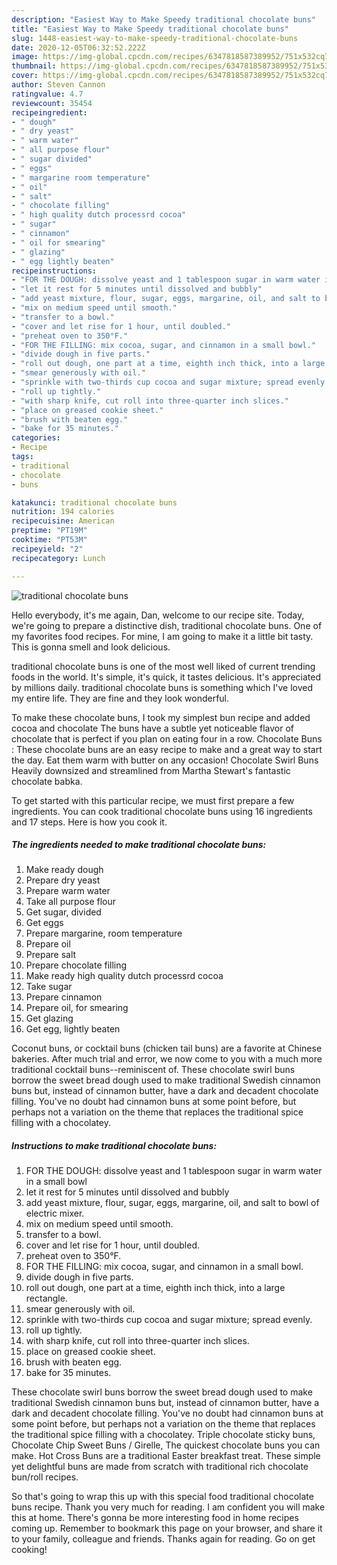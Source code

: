 ```yaml
---
description: "Easiest Way to Make Speedy traditional chocolate buns"
title: "Easiest Way to Make Speedy traditional chocolate buns"
slug: 1448-easiest-way-to-make-speedy-traditional-chocolate-buns
date: 2020-12-05T06:32:52.222Z
image: https://img-global.cpcdn.com/recipes/6347818587389952/751x532cq70/traditional-chocolate-buns-recipe-main-photo.jpg
thumbnail: https://img-global.cpcdn.com/recipes/6347818587389952/751x532cq70/traditional-chocolate-buns-recipe-main-photo.jpg
cover: https://img-global.cpcdn.com/recipes/6347818587389952/751x532cq70/traditional-chocolate-buns-recipe-main-photo.jpg
author: Steven Cannon
ratingvalue: 4.7
reviewcount: 35454
recipeingredient:
- " dough"
- " dry yeast"
- " warm water"
- " all purpose flour"
- " sugar divided"
- " eggs"
- " margarine room temperature"
- " oil"
- " salt"
- " chocolate filling"
- " high quality dutch processrd cocoa"
- " sugar"
- " cinnamon"
- " oil for smearing"
- " glazing"
- " egg lightly beaten"
recipeinstructions:
- "FOR THE DOUGH: dissolve yeast and 1 tablespoon sugar in warm water in a small bowl"
- "let it rest for 5 minutes until dissolved and bubbly"
- "add yeast mixture, flour, sugar, eggs, margarine, oil, and salt to bowl of electric mixer."
- "mix on medium speed until smooth."
- "transfer to a bowl."
- "cover and let rise for 1 hour, until doubled."
- "preheat oven to 350°F."
- "FOR THE FILLING: mix cocoa, sugar, and cinnamon in a small bowl."
- "divide dough in five parts."
- "roll out dough, one part at a time, eighth inch thick, into a large rectangle."
- "smear generously with oil."
- "sprinkle with two-thirds cup cocoa and sugar mixture; spread evenly."
- "roll up tightly."
- "with sharp knife, cut roll into three-quarter inch slices."
- "place on greased cookie sheet."
- "brush with beaten egg."
- "bake for 35 minutes."
categories:
- Recipe
tags:
- traditional
- chocolate
- buns

katakunci: traditional chocolate buns 
nutrition: 194 calories
recipecuisine: American
preptime: "PT19M"
cooktime: "PT53M"
recipeyield: "2"
recipecategory: Lunch

---
```



![traditional chocolate buns](https://img-global.cpcdn.com/recipes/6347818587389952/751x532cq70/traditional-chocolate-buns-recipe-main-photo.jpg)

Hello everybody, it's me again, Dan, welcome to our recipe site. Today, we're going to prepare a distinctive dish, traditional chocolate buns. One of my favorites food recipes. For mine, I am going to make it a little bit tasty. This is gonna smell and look delicious.

traditional chocolate buns is one of the most well liked of current trending foods in the world. It's simple, it's quick, it tastes delicious. It's appreciated by millions daily. traditional chocolate buns is something which I've loved my entire life. They are fine and they look wonderful.

To make these chocolate buns, I took my simplest bun recipe and added cocoa and chocolate The buns have a subtle yet noticeable flavor of chocolate that is perfect if you plan on eating four in a row. Chocolate Buns : These chocolate buns are an easy recipe to make and a great way to start the day. Eat them warm with butter on any occasion! Chocolate Swirl Buns Heavily downsized and streamlined from Martha Stewart&#39;s fantastic chocolate babka.


To get started with this particular recipe, we must first prepare a few ingredients. You can cook traditional chocolate buns using 16 ingredients and 17 steps. Here is how you cook it.

<!--inarticleads1-->

##### The ingredients needed to make traditional chocolate buns:

1. Make ready  dough
1. Prepare  dry yeast
1. Prepare  warm water
1. Take  all purpose flour
1. Get  sugar, divided
1. Get  eggs
1. Prepare  margarine, room temperature
1. Prepare  oil
1. Prepare  salt
1. Prepare  chocolate filling
1. Make ready  high quality dutch processrd cocoa
1. Take  sugar
1. Prepare  cinnamon
1. Prepare  oil, for smearing
1. Get  glazing
1. Get  egg, lightly beaten


Coconut buns, or cocktail buns (chicken tail buns) are a favorite at Chinese bakeries. After much trial and error, we now come to you with a much more traditional cocktail buns--reminiscent of. These chocolate swirl buns borrow the sweet bread dough used to make traditional Swedish cinnamon buns but, instead of cinnamon butter, have a dark and decadent chocolate filling. You&#39;ve no doubt had cinnamon buns at some point before, but perhaps not a variation on the theme that replaces the traditional spice filling with a chocolatey. 

<!--inarticleads2-->

##### Instructions to make traditional chocolate buns:

1. FOR THE DOUGH: dissolve yeast and 1 tablespoon sugar in warm water in a small bowl
1. let it rest for 5 minutes until dissolved and bubbly
1. add yeast mixture, flour, sugar, eggs, margarine, oil, and salt to bowl of electric mixer.
1. mix on medium speed until smooth.
1. transfer to a bowl.
1. cover and let rise for 1 hour, until doubled.
1. preheat oven to 350°F.
1. FOR THE FILLING: mix cocoa, sugar, and cinnamon in a small bowl.
1. divide dough in five parts.
1. roll out dough, one part at a time, eighth inch thick, into a large rectangle.
1. smear generously with oil.
1. sprinkle with two-thirds cup cocoa and sugar mixture; spread evenly.
1. roll up tightly.
1. with sharp knife, cut roll into three-quarter inch slices.
1. place on greased cookie sheet.
1. brush with beaten egg.
1. bake for 35 minutes.


These chocolate swirl buns borrow the sweet bread dough used to make traditional Swedish cinnamon buns but, instead of cinnamon butter, have a dark and decadent chocolate filling. You&#39;ve no doubt had cinnamon buns at some point before, but perhaps not a variation on the theme that replaces the traditional spice filling with a chocolatey. Triple chocolate sticky buns, Chocolate Chip Sweet Buns / Girelle, The quickest chocolate buns you can make. Hot Cross Buns are a traditional Easter breakfast treat. These simple yet delightful buns are made from scratch with traditional rich chocolate bun/roll recipes. 

So that's going to wrap this up with this special food traditional chocolate buns recipe. Thank you very much for reading. I am confident you will make this at home. There's gonna be more interesting food in home recipes coming up. Remember to bookmark this page on your browser, and share it to your family, colleague and friends. Thanks again for reading. Go on get cooking!
